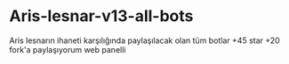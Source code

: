 # Aris-lesnar-v13-all-bots
Aris lesnarın ihaneti karşılığında paylaşılacak olan tüm botlar
+45 star +20 fork'a paylaşıyorum web panelli
